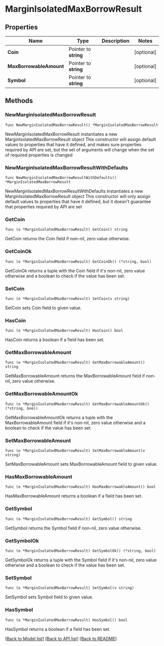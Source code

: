 # MarginIsolatedMaxBorrowResult

## Properties

Name | Type | Description | Notes
------------ | ------------- | ------------- | -------------
**Coin** | Pointer to **string** |  | [optional] 
**MaxBorrowableAmount** | Pointer to **string** |  | [optional] 
**Symbol** | Pointer to **string** |  | [optional] 

## Methods

### NewMarginIsolatedMaxBorrowResult

`func NewMarginIsolatedMaxBorrowResult() *MarginIsolatedMaxBorrowResult`

NewMarginIsolatedMaxBorrowResult instantiates a new MarginIsolatedMaxBorrowResult object
This constructor will assign default values to properties that have it defined,
and makes sure properties required by API are set, but the set of arguments
will change when the set of required properties is changed

### NewMarginIsolatedMaxBorrowResultWithDefaults

`func NewMarginIsolatedMaxBorrowResultWithDefaults() *MarginIsolatedMaxBorrowResult`

NewMarginIsolatedMaxBorrowResultWithDefaults instantiates a new MarginIsolatedMaxBorrowResult object
This constructor will only assign default values to properties that have it defined,
but it doesn't guarantee that properties required by API are set

### GetCoin

`func (o *MarginIsolatedMaxBorrowResult) GetCoin() string`

GetCoin returns the Coin field if non-nil, zero value otherwise.

### GetCoinOk

`func (o *MarginIsolatedMaxBorrowResult) GetCoinOk() (*string, bool)`

GetCoinOk returns a tuple with the Coin field if it's non-nil, zero value otherwise
and a boolean to check if the value has been set.

### SetCoin

`func (o *MarginIsolatedMaxBorrowResult) SetCoin(v string)`

SetCoin sets Coin field to given value.

### HasCoin

`func (o *MarginIsolatedMaxBorrowResult) HasCoin() bool`

HasCoin returns a boolean if a field has been set.

### GetMaxBorrowableAmount

`func (o *MarginIsolatedMaxBorrowResult) GetMaxBorrowableAmount() string`

GetMaxBorrowableAmount returns the MaxBorrowableAmount field if non-nil, zero value otherwise.

### GetMaxBorrowableAmountOk

`func (o *MarginIsolatedMaxBorrowResult) GetMaxBorrowableAmountOk() (*string, bool)`

GetMaxBorrowableAmountOk returns a tuple with the MaxBorrowableAmount field if it's non-nil, zero value otherwise
and a boolean to check if the value has been set.

### SetMaxBorrowableAmount

`func (o *MarginIsolatedMaxBorrowResult) SetMaxBorrowableAmount(v string)`

SetMaxBorrowableAmount sets MaxBorrowableAmount field to given value.

### HasMaxBorrowableAmount

`func (o *MarginIsolatedMaxBorrowResult) HasMaxBorrowableAmount() bool`

HasMaxBorrowableAmount returns a boolean if a field has been set.

### GetSymbol

`func (o *MarginIsolatedMaxBorrowResult) GetSymbol() string`

GetSymbol returns the Symbol field if non-nil, zero value otherwise.

### GetSymbolOk

`func (o *MarginIsolatedMaxBorrowResult) GetSymbolOk() (*string, bool)`

GetSymbolOk returns a tuple with the Symbol field if it's non-nil, zero value otherwise
and a boolean to check if the value has been set.

### SetSymbol

`func (o *MarginIsolatedMaxBorrowResult) SetSymbol(v string)`

SetSymbol sets Symbol field to given value.

### HasSymbol

`func (o *MarginIsolatedMaxBorrowResult) HasSymbol() bool`

HasSymbol returns a boolean if a field has been set.


[[Back to Model list]](../README.md#documentation-for-models) [[Back to API list]](../README.md#documentation-for-api-endpoints) [[Back to README]](../README.md)


